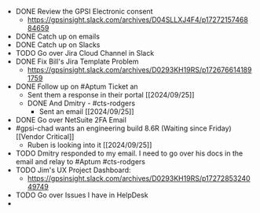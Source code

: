 - DONE Review the GPSI Electronic consent
	- https://gpsinsight.slack.com/archives/D04SLLXJ4F4/p1727215746884659
- DONE Catch up on emails
- DONE Catch up on Slacks
- TODO Go over Jira Cloud Channel in Slack
- DONE Fix Bill's Jira Template Problem
	- https://gpsinsight.slack.com/archives/D0293KH19RS/p1726766141891759
- DONE Follow up on #Aptum Ticket an
	- Sent them a response in their portal [[2024/09/25]]
	- DONE And Dmitry - #cts-rodgers
		- Sent an email [[2024/09/25]]
- DONE Go over NetSuite 2FA Email
- #gpsi-chad wants an engineering build 8.6R (Waiting since Friday) [[Vendor Critical]]
	- Ruben is looking into it [[2024/09/25]]
- TODO Dmitry responded to my email. I need to go over his docs in the email and relay to #Aptum #cts-rodgers
- TODO Jim's UX Project Dashboard:
	- https://gpsinsight.slack.com/archives/D0293KH19RS/p1727285324049749
- TODO Go over Issues I have in HelpDesk
-